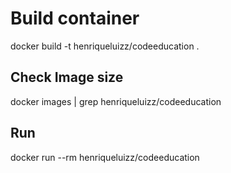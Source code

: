 # Build container

docker build -t henriqueluizz/codeeducation .

## Check Image size

docker images | grep henriqueluizz/codeeducation

## Run

docker run --rm henriqueluizz/codeeducation
